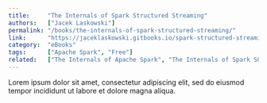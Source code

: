 ```yaml
---
title:     "The Internals of Spark Structured Streaming"
authors:   ["Jacek Laskowski"]
permalink: "/books/the-internals-of-spark-structured-streaming/"
link:      "https://jaceklaskowski.gitbooks.io/spark-structured-streaming/content/"
category:  "eBooks"
tags:      ["Apache Spark", "Free"]
related:   ["The Internals of Apache Spark", "The Internals of Spark SQL", "The Internals of Spark on Kubernetes"]
---
```


Lorem ipsum dolor sit amet, consectetur adipiscing elit, sed do eiusmod tempor incididunt ut labore et dolore magna aliqua.
